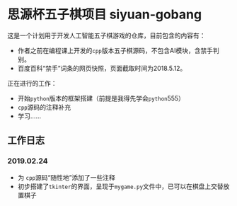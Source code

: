 # 思源杯五子棋项目 siyuan-gobang
这是一个计划用于开发人工智能五子棋游戏的仓库，目前包含的内容有：

- 作者之前在编程课上开发的`cpp`版本五子棋源码，不包含AI模块，含禁手判别。
- 百度百科“禁手”词条的网页快照，页面截取时间为2018.5.12。

正在进行的工作：
- 开始`python`版本的框架搭建（前提是我得先学会`python`555）
- `cpp`源码的注释补充
- 学习……

## 工作日志
### 2019.02.24
- 为 `cpp`源码“随性地”添加了一些注释
- 初步搭建了`tkinter`的界面，呈现于`mygame.py`文件中，已可以在棋盘上交替放置棋子
